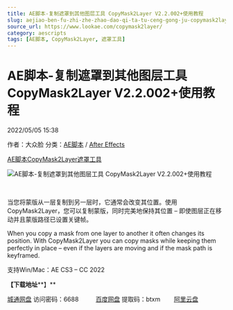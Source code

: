 ```yaml
---
title: AE脚本-复制遮罩到其他图层工具 CopyMask2Layer V2.2.002+使用教程
slug: aejiao-ben-fu-zhi-zhe-zhao-dao-qi-ta-tu-ceng-gong-ju-copymask2layer-v2-2-002-shi-yong-jiao-cheng
source_url: https://www.lookae.com/copymask2layer/
category: aescripts
tags: [AE脚本, CopyMask2Layer, 遮罩工具]
---
```

# AE脚本-复制遮罩到其他图层工具 CopyMask2Layer V2.2.002+使用教程

2022/05/05 15:38

作者：大众脸
分类：[AE脚本](https://www.lookae.com/after-effects/aescripts/) / [After Effects](https://www.lookae.com/after-effects/)

[AE脚本](https://www.lookae.com/tag/ae%e8%84%9a%e6%9c%ac/)[CopyMask2Layer](https://www.lookae.com/tag/copymask2layer/)[遮罩工具](https://www.lookae.com/tag/%e9%81%ae%e7%bd%a9%e5%b7%a5%e5%85%b7/)

![AE脚本-复制遮罩到其他图层工具 CopyMask2Layer V2.2.002+使用教程](https://www.lookae.com/wp-content/uploads/2022/05/CopyMask2Layer-.jpg "AE脚本-复制遮罩到其他图层工具 CopyMask2Layer V2.2.002+使用教程-LookAE.com")

﻿

当您将蒙版从一层复制到另一层时，它通常会改变其位置。使用 CopyMask2Layer，您可以复制蒙版，同时完美地保持其位置 – 即使图层正在移动并且蒙版路径已设置关键帧。

When you copy a mask from one layer to another it often changes its position. With CopyMask2Layer you can copy masks while keeping them perfectly in place – even if the layers are moving and if the mask path is keyframed.

支持Win/Mac：AE CS3 – CC 2022

**【下载地址****】**

[城通网盘](https://url70.ctfile.com/f/2827370-577531009-d2f81d?p=4431) 访问密码：6688          [百度网盘](https://pan.baidu.com/s/1ON0MQWonHWtywS8nGoYgSA?pwd=btxm) 提取码：btxm        [阿里云盘](https://www.aliyundrive.com/s/SbP7PRGnGdA)
